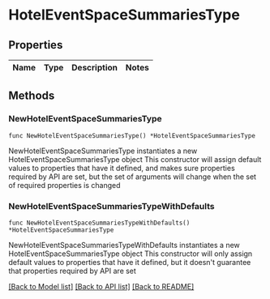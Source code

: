 # HotelEventSpaceSummariesType

## Properties

Name | Type | Description | Notes
------------ | ------------- | ------------- | -------------

## Methods

### NewHotelEventSpaceSummariesType

`func NewHotelEventSpaceSummariesType() *HotelEventSpaceSummariesType`

NewHotelEventSpaceSummariesType instantiates a new HotelEventSpaceSummariesType object
This constructor will assign default values to properties that have it defined,
and makes sure properties required by API are set, but the set of arguments
will change when the set of required properties is changed

### NewHotelEventSpaceSummariesTypeWithDefaults

`func NewHotelEventSpaceSummariesTypeWithDefaults() *HotelEventSpaceSummariesType`

NewHotelEventSpaceSummariesTypeWithDefaults instantiates a new HotelEventSpaceSummariesType object
This constructor will only assign default values to properties that have it defined,
but it doesn't guarantee that properties required by API are set


[[Back to Model list]](../README.md#documentation-for-models) [[Back to API list]](../README.md#documentation-for-api-endpoints) [[Back to README]](../README.md)


